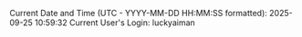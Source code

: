 Current Date and Time (UTC - YYYY-MM-DD HH:MM:SS formatted): 2025-09-25 10:59:32
Current User's Login: luckyaiman
